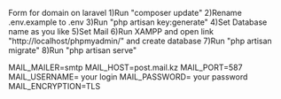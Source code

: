 Form for domain on laravel 
1)Run "composer update"
2)Rename .env.example to .env
3)Run "php artisan key:generate"
4)Set Database name as you like
5)Set Mail
6)Run XAMPP  and open link "http://localhost/phpmyadmin/" and create database
7)Run "php artisan migrate"
8)Run "php artisan serve"

MAIL_MAILER=smtp
MAIL_HOST=post.mail.kz
MAIL_PORT=587
MAIL_USERNAME= your login
MAIL_PASSWORD= your password
MAIL_ENCRYPTION=TLS
